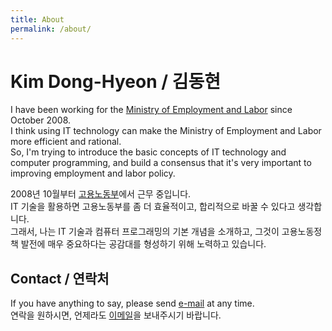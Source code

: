 ```yaml
---
title: About
permalink: /about/
---
```


# Kim Dong-Hyeon / 김동현

I have been working for the [Ministry of Employment and Labor](https://moel.go.kr/) since October 2008.   
I think using IT technology can make the Ministry of Employment and Labor more efficient and rational.   
So, I'm trying to introduce the basic concepts of IT technology and computer programming, and build a consensus that it's very important to improving employment and labor policy.   
   
2008년 10월부터 [고용노동부](https://moel.go.kr/)에서 근무 중입니다.   
IT 기술을 활용하면 고용노동부를 좀 더 효율적이고, 합리적으로 바꿀 수 있다고 생각합니다.   
그래서, 나는 IT 기술과 컴퓨터 프로그래밍의 기본 개념을 소개하고, 그것이 고용노동정책 발전에 매우 중요하다는 공감대를 형성하기 위해 노력하고 있습니다.   

## Contact / 연락처

If you have anything to say, please send [e-mail](mailto:labor.barkle@gmail.com) at any time.   
연락을 원하시면, 언제라도 [이메일](mailto:labor.barkle@gmail.com)을 보내주시기 바랍니다.

